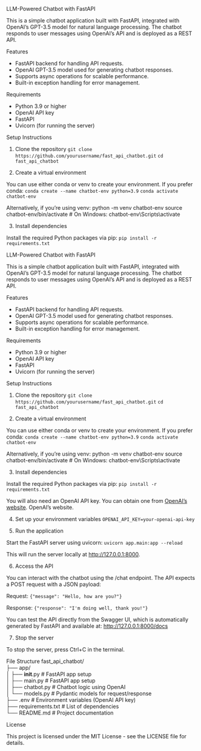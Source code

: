 LLM-Powered Chatbot with FastAPI

This is a simple chatbot application built with FastAPI, integrated with OpenAI’s GPT-3.5 model for natural language processing. The chatbot responds to user messages using OpenAI’s API and is deployed as a REST API.

Features

- FastAPI backend for handling API requests.
- OpenAI GPT-3.5 model used for generating chatbot responses.
- Supports async operations for scalable performance.
- Built-in exception handling for error management.

Requirements

- Python 3.9 or higher
- OpenAI API key
- FastAPI
- Uvicorn (for running the server)

Setup Instructions

1. Clone the repository
`git clone https://github.com/yourusername/fast_api_chatbot.git`
`cd fast_api_chatbot`

2. Create a virtual environment

You can use either conda or venv to create your environment. If you prefer conda:
`conda create --name chatbot-env python=3.9`
`conda activate chatbot-env`

Alternatively, if you’re using venv:
python -m venv chatbot-env
source chatbot-env/bin/activate  # On Windows: chatbot-env\Scripts\activate

3. Install dependencies

Install the required Python packages via pip:
`pip install -r requirements.txt`

LLM-Powered Chatbot with FastAPI

This is a simple chatbot application built with FastAPI, integrated with OpenAI’s GPT-3.5 model for natural language processing. The chatbot responds to user messages using OpenAI’s API and is deployed as a REST API.

Features

- FastAPI backend for handling API requests.
- OpenAI GPT-3.5 model used for generating chatbot responses.
- Supports async operations for scalable performance.
- Built-in exception handling for error management.

Requirements

- Python 3.9 or higher
- OpenAI API key
- FastAPI
- Uvicorn (for running the server)

Setup Instructions

1. Clone the repository
`git clone https://github.com/yourusername/fast_api_chatbot.git`
`cd fast_api_chatbot`

2. Create a virtual environment

You can use either conda or venv to create your environment. If you prefer conda:
`conda create --name chatbot-env python=3.9`
`conda activate chatbot-env`

Alternatively, if you’re using venv:
python -m venv chatbot-env
source chatbot-env/bin/activate  # On Windows: chatbot-env\Scripts\activate

3. Install dependencies

Install the required Python packages via pip:
`pip install -r requirements.txt`

You will also need an OpenAI API key. You can obtain one from [OpenAI’s website](https://beta.openai.com/signup/).
OpenAI’s website.

4. Set up your environment variables
`OPENAI_API_KEY=your-openai-api-key`

5. Run the application

Start the FastAPI server using uvicorn:
`uvicorn app.main:app --reload`

This will run the server locally at http://127.0.0.1:8000.

6. Access the API

You can interact with the chatbot using the /chat endpoint. The API expects a POST request with a JSON payload:

Request:
`{"message": "Hello, how are you?"}`

Response:
`{"response": "I'm doing well, thank you!"}`

You can test the API directly from the Swagger UI, which is automatically generated by FastAPI and available at:
http://127.0.0.1:8000/docs

7. Stop the server

To stop the server, press Ctrl+C in the terminal.

File Structure
fast_api_chatbot/<br>
├── app/<br>
│   ├── __init__.py        # FastAPI app setup<br>
│   ├── main.py            # FastAPI app setup<br>
│   ├── chatbot.py         # Chatbot logic using OpenAI<br>
│   └── models.py          # Pydantic models for request/response<br>
├── .env                   # Environment variables (OpenAI API key)<br>
├── requirements.txt       # List of dependencies<br>
└── README.md              # Project documentation

License

This project is licensed under the MIT License - see the LICENSE file for details.